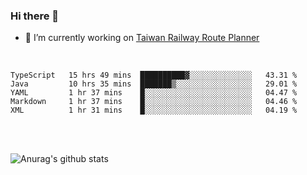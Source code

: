 ### Hi there 👋

- 🔭 I’m currently working on [Taiwan Railway Route Planner](https://github.com/Taiwan-Railway-Route-Planner)

<br/>

<!--START_SECTION:waka-->
```text
TypeScript   15 hrs 49 mins  ██████████▓░░░░░░░░░░░░░░   43.31 % 
Java         10 hrs 35 mins  ███████▒░░░░░░░░░░░░░░░░░   29.01 % 
YAML         1 hr 37 mins    █░░░░░░░░░░░░░░░░░░░░░░░░   04.47 % 
Markdown     1 hr 37 mins    █░░░░░░░░░░░░░░░░░░░░░░░░   04.46 % 
XML          1 hr 31 mins    █░░░░░░░░░░░░░░░░░░░░░░░░   04.19 % 
```
<!--END_SECTION:waka-->

<br/>
<br/>

![Anurag's github stats](https://github-readme-stats.vercel.app/api?username=DepickereSven&show_icons=true&theme=tokyonight)



<!--
**DepickereSven/DepickereSven** is a ✨ _special_ ✨ repository because its `README.md` (this file) appears on your GitHub profile.

Here are some ideas to get you started:

- 🔭 I’m currently working on ...
- 🌱 I’m currently learning ...
- 👯 I’m looking to collaborate on ...
- 🤔 I’m looking for help with ...
- 💬 Ask me about ...
- 📫 How to reach me: ...
- 😄 Pronouns: ...
- ⚡ Fun fact: ...
-->

